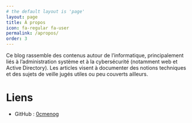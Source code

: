 ```yaml
---
# the default layout is 'page'
layout: page
title: À propos
icon: fa-regular fa-user
permalink: /apropos/
order: 3
---
```


Ce blog rassemble des contenus autour de l’informatique, principalement liés à l’administration système et à la cybersécurité (notamment web et Active Directory).
Les articles visent à documenter des notions techniques et des sujets de veille jugés utiles ou peu couverts ailleurs.

# Liens
- GitHub : [0cmenog](https://github.com/0cmenog)
